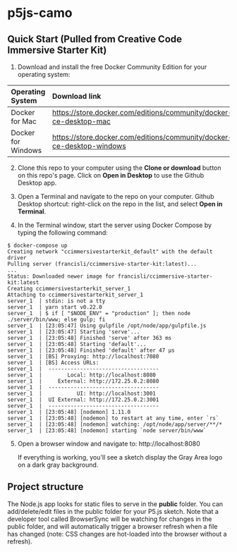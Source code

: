 # p5js-camo

## Quick Start (Pulled from Creative Code Immersive Starter Kit)

1. Download and install the free Docker Community Edition for your operating system:

| Operating System | Download link |
| :--- | :--- |
| Docker for Mac | https://store.docker.com/editions/community/docker-ce-desktop-mac |
| Docker for Windows | https://store.docker.com/editions/community/docker-ce-desktop-windows |

2. Clone this repo to your computer using the **Clone or download** button on this repo's page. Click on **Open in Desktop** to use the Github Desktop app.

3. Open a Terminal and navigate to the repo on your computer. Github Desktop shortcut: right-click on the repo in the list, and select **Open in Terminal**.

4. In the Terminal window, start the server using Docker Compose by typing the following command:

```
$ docker-compose up
Creating network "ccimmersivestarterkit_default" with the default driver
Pulling server (francisli/ccimmersive-starter-kit:latest)...
...
Status: Downloaded newer image for francisli/ccimmersive-starter-kit:latest
Creating ccimmersivestarterkit_server_1
Attaching to ccimmersivestarterkit_server_1
server_1  | stdin: is not a tty
server_1  | yarn start v0.22.0
server_1  | $ if [ "$NODE_ENV" = "production" ]; then node ./server/bin/www; else gulp; fi 
server_1  | [23:05:47] Using gulpfile /opt/node/app/gulpfile.js
server_1  | [23:05:47] Starting 'serve'...
server_1  | [23:05:48] Finished 'serve' after 363 ms
server_1  | [23:05:48] Starting 'default'...
server_1  | [23:05:48] Finished 'default' after 47 μs
server_1  | [BS] Proxying: http://localhost:7080
server_1  | [BS] Access URLs:
server_1  |  -----------------------------------
server_1  |        Local: http://localhost:8080
server_1  |     External: http://172.25.0.2:8080
server_1  |  -----------------------------------
server_1  |           UI: http://localhost:3001
server_1  |  UI External: http://172.25.0.2:3001
server_1  |  -----------------------------------
server_1  | [23:05:48] [nodemon] 1.11.0
server_1  | [23:05:48] [nodemon] to restart at any time, enter `rs`
server_1  | [23:05:48] [nodemon] watching: /opt/node/app/server/**/*
server_1  | [23:05:48] [nodemon] starting `node server/bin/www`
```

5. Open a browser window and navigate to: http://localhost:8080

   If everything is working, you'll see a sketch display the Gray Area logo on a dark gray background.

## Project structure

The Node.js app looks for static files to serve in the **public** folder. You can add/delete/edit files in the public folder for your P5.js sketch. Note that a developer tool called BrowserSync will be watching for changes in the public folder, and will automatically trigger a browser refresh when a file has changed (note: CSS changes are hot-loaded into the browser without a refresh).


